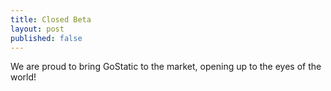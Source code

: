 ```yaml
---
title: Closed Beta
layout: post
published: false
---
```

We are proud to bring GoStatic to the market, opening up to the eyes of the world!
